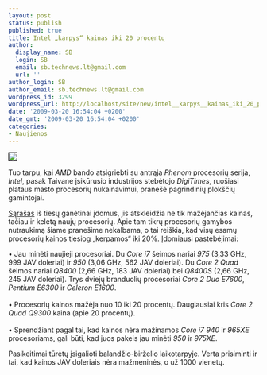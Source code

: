 ```yaml
---
layout: post
status: publish
published: true
title: Intel „karpys“ kainas iki 20 procentų
author:
  display_name: SB
  login: SB
  email: sb.technews.lt@gmail.com
  url: ''
author_login: SB
author_email: sb.technews.lt@gmail.com
wordpress_id: 3299
wordpress_url: http://localhost/site/new/intel__karpys__kainas_iki_20_procentu/
date: '2009-03-20 16:54:04 +0200'
date_gmt: '2009-03-20 16:54:04 +0200'
categories:
- Naujienos
---
```

<div class="imgright"><img src="http://tbn1.google.com/images?q=tbn:3A_V8FMnU-0INM:http://pakpur.files.wordpress.com/2008/11/intel_core_i7_logo-100808.jpg" border="1" /></div>
<p>Tuo tarpu, kai <i>AMD</i> bando atsigriebti su antrąja <i>Phenom</i> procesorių serija, <i>Intel</i>, pasak Taivane įsikūrusio industrijos stebėtojo <i>DigiTimes</i>, ruošiasi plataus masto procesorių nukainavimui, pranešė pagrindinių plokščių gamintojai. </p>
<p><a class="ns" href=" http://www.techpowerup.com/img/09-03-19/20a.jpg">Sąrašas</a> iš tiesų ganėtinai įdomus, jis atskleidžia ne tik mažėjančias kainas, tačiau ir keletą naujų procesorių. Apie tam tikrų procesorių gamybos nutraukimą šiame pranešime nekalbama, o tai reiškia, kad visų esamų procesorių kainos tiesiog „kerpamos“ iki 20%. Įdomiausi pastebėjimai:</p>
<p>• Jau minėti naujieji procesoriai. Du <i>Core i7</i> šeimos nariai <i>975</i> (3,33 GHz, 999 JAV doleriai) ir <i>950</i> (3,06 GHz, 562 JAV doleriai). Du <i>Core 2 Quad</i> šeimos nariai <i>Q8400</i> (2,66 GHz, 183 JAV doleriai) bei <i>Q8400S</i> (2,66 GHz, 245 JAV doleriai). Trys dviejų branduolių procesoriai <i>Core 2 Duo E7600</i>, <i>Pentium E6300</i> ir <i>Celeron E1600</i>.<br />
<br />• Procesorių kainos mažėja nuo 10 iki 20 procentų. Daugiausiai kris <i>Core 2 Quad Q9300</i> kaina (apie 20 procentų).<br />
<br />• Sprendžiant pagal tai, kad kainos nėra mažinamos <i>Core i7 940</i> ir <i>965XE</i> procesoriams, gali būti, kad juos pakeis jau minėti <i>950</i> ir <i>975XE</i>.</p>
<p>Pasikeitimai tūrėtų įsigalioti balandžio-birželio laikotarpyje. Verta prisiminti ir tai, kad kainos JAV doleriais nėra mažmeninės, o už 1000 vienetų.</p>
